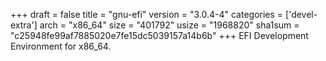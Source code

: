 +++
draft = false
title = "gnu-efi"
version = "3.0.4-4"
categories = ['devel-extra']
arch = "x86_64"
size = "401792"
usize = "1968820"
sha1sum = "c25948fe99af7885020e7fe15dc5039157a14b6b"
+++
EFI Development Environment for x86_64.